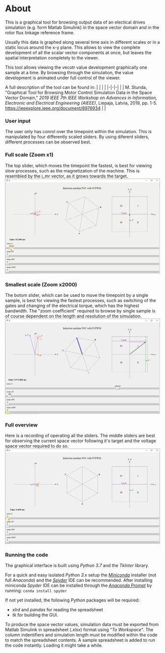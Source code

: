 # About
This is a graphical tool for browsing output data of an electical drives simulation (e.g. form Matlab Simulink) in the space vector domain and in the rotor flux linkage reference frame.

Usually this data is graphed along several time axis in different scales or in a static locus around the x-y plane. This allows to view the complete development of all the scalar vector components at once, but leaves the spatial interpretation completely to the viewer.

This tool allows viewing the vecotr value development graphically one sample at a time. By browsing through the simulation, the value development is animated under full control of the viewer.

A full description of the tool can be found in:
| | | |
|-|-|-|
|  | M. Stunda, "Graphical Tool for Browsing Motor Control Simulation Data in the Space Vector Domain," _2019 IEEE 7th IEEE Workshop on Advances in Information, Electronic and Electrical Engineering (AIEEE)_, Liepaja, Latvia, 2019, pp. 1-5. https://ieeexplore.ieee.org/document/8976934
|  |



### User input
The user only has conrol over the timepoint within the simulation. This is manipulated by four differently scaled sliders. By using diferent sliders, different processes can be observed best. 

### Full scale (Zoom x1)
The top slider, which moves the timepoint the fastest, is best for viewing slow processes, such as the magnetization of the machine. This is resembled by the i_mr vector, as it grows towards the target.
![GUI magnetization slowest][1]

### Smallest scale (Zoom x2000)
The botom slider, which can be used to move the timepoint by a single sample, is best for viewing the fastest processes, such as switching of the gates and changing of the electrical torque, which has the highest bandwidth.
The "zoom coefficient" required to browse by single sample is of course dependent on the length and resolution of the simulation.
![GUI gates fastest][2]

### Full overview
Here is a recording of operating all the sliders.
The middle sliders are best for observing the current space vector following it's target and the voltage space vector required to do so.
![GUI overview][3]


### Running the code
The graphical interface is built using _Python 3.7_ and the _TkInter_ library.

For a quick and easy isolated _Python 3.x_ setup the [_Miniconda_][4] installer (not full _Anaconda_) and the [_Spyder_][5] IDE can be recommended. 
After installing miniconda _Spyder_ IDE can be installed through the [_Anaconda Prompt_][6] by running: `conda install spyder`

If not yet installed, the following Python packages will be required: 
* _xlrd_ and _pandas_ for reading the spreadsheet 
* _tk_ for building the GUI.

To produce the space vector values, simulation data must be exported from Matlab Simulink in spreadsheet (_.xlsx_) format using "_To Workspace_". The column indentifiers and simulation length must be modified within the code to match the spreadsheet contents. A sample spreadsheet is added to run the code instantly. Loading it might take a while.



[1]: images/GUI_magnetization_slowest.gif
[2]: images/GUI_gates_fastest.gif
[3]: images/GUI_overview.gif
[4]: https://docs.conda.io/en/latest/miniconda.html
[5]: https://www.spyder-ide.org/
[6]: https://docs.conda.io/projects/conda/en/4.6.0/_downloads/52a95608c49671267e40c689e0bc00ca/conda-cheatsheet.pdf